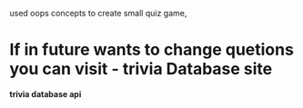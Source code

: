 used oops concepts to create small quiz game,

# If in future wants to change quetions you can visit - trivia Database site

**trivia database api**
